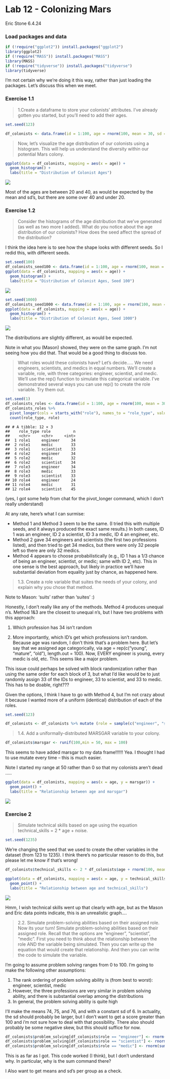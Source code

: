 Lab 12 - Colonizing Mars
================
Eric Stone
6.4.24

### Load packages and data

``` r
if (!require("ggplot2")) install.packages("ggplot2")
library(ggplot2)
if (!require("MASS")) install.packages("MASS")
library(MASS)
if (!require("tidyverse")) install.packages("tidyverse")
library(tidyverse)
```

I’m not certain why we’re doing it this way, rather than just loading
the packages. Let’s discuss this when we meet.

### Exercise 1.1

> 1.Create a dataframe to store your colonists’ attributes. I’ve already
> gotten you started, but you’ll need to add their ages.

``` r
set.seed(123)
```

``` r
df_colonists <- data.frame(id = 1:100, age = rnorm(100, mean = 30, sd = 5))
```

> Now, let’s visualize the age distribution of our colonists using a
> histogram. This will help us understand the diversity within our
> potential Mars colony.

``` r
ggplot(data = df_colonists, mapping = aes(x = age)) +
  geom_histogram() +
  labs(title = "Distribution of Colonist Ages")
```

![](lab-12_files/figure-gfm/creating-histogram-1.png)<!-- -->

Most of the ages are between 20 and 40, as would be expected by the mean
and sd’s, but there are some over 40 and under 20.

### Exercise 1.2

> Consider the histograms of the age distribution that we’ve generated
> (as well as two more I added). What do you notice about the age
> distribution of our colonists? How does the seed affect the spread of
> the distribution?

I think the idea here is to see how the shape looks with different
seeds. So I redid this, with different seeds.

``` r
set.seed(100)
df_colonists_seed100 <- data.frame(id = 1:100, age = rnorm(100, mean = 30, sd = 5))
ggplot(data = df_colonists, mapping = aes(x = age)) +
  geom_histogram() +
  labs(title = "Distribution of Colonist Ages, Seed 100")
```

![](lab-12_files/figure-gfm/create-data-frame-100-1.png)<!-- -->

``` r
set.seed(1000)
df_colonists_seed1000 <- data.frame(id = 1:100, age = rnorm(100, mean = 30, sd = 5))
ggplot(data = df_colonists, mapping = aes(x = age)) +
  geom_histogram() +
  labs(title = "Distribution of Colonist Ages, Seed 1000")
```

![](lab-12_files/figure-gfm/create-data-frame-1000-1.png)<!-- -->

The distributions are slightly different, as would be expected.

Note in what you (Mason) showed, they were on the same graph. I’m not
seeing how you did that. That would be a good thing to discuss too.

> What roles would these colonists have? Let’s decide….. We need
> engineers, scientists, and medics in equal numbers. We’ll create a
> variable, role, with three categories: engineer, scientist, and medic.
> We’ll use the rep() function to simulate this categorical variable.
> I’ve demonstrated several ways you can use rep() to create the role
> variable. Try them out.

``` r
set.seed(1)
df_colonists_roles <- data.frame(id = 1:100, age = rnorm(100, mean = 30, sd = 5), role1 = rep(c("engineer", "scientist", "medic"), length.out = 100), role2 = rep(c("engineer", "scientist", "medic"), each = 34, length.out = 100), role3 = rep(c("engineer", "scientist", "medic"), times = c(33, 33, 33), length.out = 100), role4 = sample(c("engineer", "scientist", "medic"), replace = TRUE, size = 100, prob = c(1,1,1)) ) 
df_colonists_roles %>%
  pivot_longer(cols = starts_with("role"), names_to = "role_type", values_to = "role") %>%
  count(role_type, role)
```

    ## # A tibble: 12 × 3
    ##    role_type role          n
    ##    <chr>     <chr>     <int>
    ##  1 role1     engineer     34
    ##  2 role1     medic        33
    ##  3 role1     scientist    33
    ##  4 role2     engineer     34
    ##  5 role2     medic        32
    ##  6 role2     scientist    34
    ##  7 role3     engineer     34
    ##  8 role3     medic        33
    ##  9 role3     scientist    33
    ## 10 role4     engineer     24
    ## 11 role4     medic        31
    ## 12 role4     scientist    45

(yes, I got some help from chat for the pivot_longer command, which I
don’t really understand)

At any rate, here’s what I can surmise:

- Method 1 and Method 3 seem to be the same. (I tried this with multiple
  seeds, and it always produced the exact same results.) In both cases,
  ID 1 was an engineer, ID 2 a scientist, ID 3 a medic, ID 4 an
  engineer, etc.
- Method 2 gave 34 engineers and scientists (the first two professions
  listed), and then tried to get 34 medics, but there were only 32
  people left so there are only 32 medics.
- Method 4 appears to choose probabilistically (e.g., ID 1 has a 1/3
  chance of being an engineer, scientist, or medic; same with ID 2,
  etc). This in one sense is the best approach, but likely in practice
  we’ll have substantial deviation from equality just by chance, as
  happened here.

> 1.3. Create a role variable that suites the needs of your colony, and
> explain why you chose that method.

Note to Mason: ‘suits’ rather than ‘suites’ :)

Honestly, I don’t really like any of the methods. Method 4 produces
unequal n’s. Method 1&3 are the closest to unequal n’s, but I have two
problems with this approach:

1)  Which profession has 34 isn’t random

2)  More importantly, which ID’s get which professions isn’t random.
    Because age was random, I don’t think that’s a problem here. But
    let’s say that we assigned age categorically, via age =
    rep(c(“young”, “mature”, “old”), length.out = 100). Now, EVERY
    engineer is young, every medic is old, etc. This seems like a major
    problem.

This issue could perhaps be solved with block randomization rather than
using the same order for each block of 3, but what I’d like would be to
just randomly assign 33 of the IDs to engineer, 33 to scientist, and 33
to medic. This has to be doable, right???

Given the options, I think I have to go with Method 4, but I’m not crazy
about it because I wanted more of a uniform (identical) distribution of
each of the roles.

``` r
set.seed(123)
```

``` r
df_colonists <- df_colonists %>% mutate (role = sample(c("engineer", "scientist", "medic"), replace = TRUE, size = 100, prob = c(1,1,1)) )
```

> 1.4. Add a uniformally-distributed MARSGAR variable to your colony.

``` r
df_colonists$marsgar <- runif(100,min = 50, max = 100)
```

This seems to have added marsgar to my data frame!!!!!! Yea. I thought I
had to use mutate every time – this is much easier.

Note I started my range at 50 rather than 0 so that my colonists aren’t
dead …..

``` r
ggplot(data = df_colonists, mapping = aes(x = age, y = marsgar)) +
  geom_point() +
  labs(title = "Relationship between age and marsgar")
```

![](lab-12_files/figure-gfm/conducting_scatterplot-1.png)<!-- -->

### Exercise 2

> Simulate technical skills based on age using the equation
> technical_skills = 2 \* age + noise.

``` r
set.seed(1235)
```

We’re changing the seed that we used to create the other variables in
the dataset (from 123 to 1235). I think there’s no particular reason to
do this, but please let me know if that’s wrong!

``` r
df_colonists$technical_skills <- 2 * df_colonists$age + rnorm(100, mean = 0, sd = 1)
```

``` r
ggplot(data = df_colonists, mapping = aes(x = age, y = technical_skills)) +
  geom_point() +
  labs(title = "Relationship between age and technical_skills")
```

![](lab-12_files/figure-gfm/another_scatterplot-1.png)<!-- -->

Hmm, I wish technical skills went up that clearly with age, but as the
Mason and Eric data points indicate, this is an unrealistic graph….

> 2.2. Simulate problem-solving abilities based on their assigned role.
> Now its your turn! Simulate problem-solving abilities based on their
> assigned role. Recall that the options are “engineer”, “scientist”,
> “medic”. First you need to think about the relationship between the
> role AND the variable being simulated. Then you can write up the
> equation that would create that relationship. And then you can write
> the code to simulate the variable.

I’m going to assume problem solving ranges from 0 to 100. I’m going to
make the following other assumptions:

1)  The rank ordering of problem solving ability is (from best to
    worst): engineer, scientist, medic
2)  However, the three professions are very similar in problem solving
    ability, and there is substantial overlap among the distributions
3)  In general, the problem solving ability is quite high

I’ll make the means 74, 75, and 76, and with a constant sd of 6. In
actuality, the sd should probably be larger, but I don’t want to get a
score greater than 100 and i’m not sure how to deal with that
possibility. There also should probably be some negative skew, but this
should suffice for now.

``` r
df_colonists$problem_solving[df_colonists$role == "engineer"] <- rnorm(sum(df_colonists$role == "engineer"), mean = 76, sd = 6)
df_colonists$problem_solving[df_colonists$role == "scientist"] <- rnorm(sum(df_colonists$role == "scientist"), mean = 75, sd = 6)
df_colonists$problem_solving[df_colonists$role == "medic"] <- rnorm(sum(df_colonists$role == "medic"), mean = 74, sd = 6)
```

This is as far as I got. This code worked (I think), but I don’t
understand why. In particular, why is the sum command there?

I Also want to get means and sd’s per group as a check.

